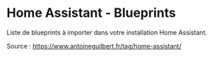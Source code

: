 # Home Assistant - Blueprints

Liste de blueprints à importer dans votre installation Home Assistant. 

Source : https://www.antoineguilbert.fr/tag/home-assistant/
